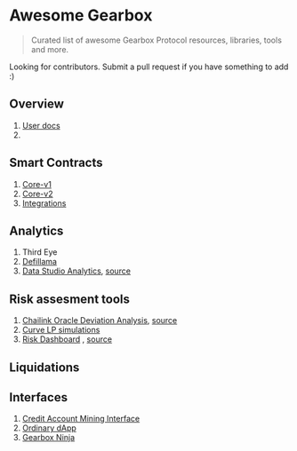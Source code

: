 # Awesome Gearbox 

> Curated list of awesome Gearbox Protocol resources, libraries, tools and more.

Looking for contributors. Submit a pull request if you have something to add :)

## Overview
1. [User docs](https://docs.gearbox.fi/)
2. 

## Smart Contracts
1.  [Core-v1](https://github.com/Gearbox-protocol/gearbox-contracts/)
2.  [Core-v2](https://github.com/Gearbox-protocol/core-v2/)
3.  [Integrations](https://github.com/Gearbox-protocol/integrations-v2/)

## Analytics
1. Third Eye
1. [Defillama](https://defillama.com/protocol/gearbox)
1. [Data Studio Analytics](https://datastudio.google.com/u/0/reporting/a95186ae-29b4-4d72-8807-612bb5f54dd0/page/mVTiC), [source](https://github.com/Gearbox-protocol/insights/tree/main/risk)


## Risk assesment tools
1. [Chailink Oracle Deviation Analysis](https://datastudio.google.com/u/0/reporting/ce9b69b3-3d9b-4aee-bb62-7baab90a0eca/page/p_v00bc1y5qc), [source](https://github.com/Gearbox-protocol/insights/tree/main/risk)
1. [Curve LP simulations](https://github.com/Gearbox-protocol/insights/tree/main/risk/simulation)
1. [Risk Dashboard](https://gearbox.riskdao.org/#select-pool) , [source](https://github.com/Risk-DAO/risk-management-dashboards-gearbox)

## Liquidations


## Interfaces
1. [Credit Account Mining Interface](https://github.com/Gearbox-protocol/credit-account-mining)
2. [Ordinary dApp](?)
3. [Gearbox Ninja](https://github.com/l3wi/gearbox-ninja)

